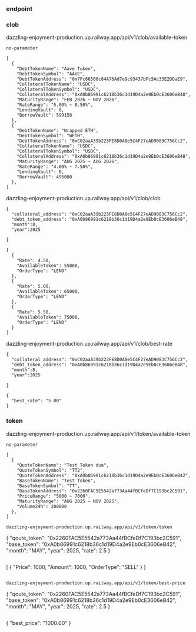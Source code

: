 ### endpoint

### clob
dazzling-enjoyment-production.up.railway.app/api/v1/clob/available-token

```
no-parameter
```

```
[
  {
    "DebtTokenName": "Aave Token",
    "DebtTokenSymbol": "AAVE",
    "DebtTokenAddress": "0x7Fc66500c84A76Ad7e9c93437bFc5Ac33E2DDaE9",
    "CollateralTokenName": "USDC",
    "CollateralTokenSymbol": "USDC",
    "CollateralAddress": "0xA0b86991c6218b36c1d19D4a2e9Eb0cE3606eB48",
    "MaturityRange": "FEB 2026 ~ NOV 2026",
    "RateRange": "5.00% ~ 8.50%",
    "LendingVault": 0,
    "BorrowVault": 599158
  },
  {
    "DebtTokenName": "Wrapped ETH",
    "DebtTokenSymbol": "WETH",
    "DebtTokenAddress": "0xC02aaA39b223FE8D0A0e5C4F27eAD9083C756Cc2",
    "CollateralTokenName": "USDC",
    "CollateralTokenSymbol": "USDC",
    "CollateralAddress": "0xA0b86991c6218b36c1d19D4a2e9Eb0cE3606eB48",
    "MaturityRange": "AUG 2025 ~ AUG 2026",
    "RateRange": "4.00% ~ 7.50%",
    "LendingVault": 0,
    "BorrowVault": 495000
  },
]
```

dazzling-enjoyment-production.up.railway.app/api/v1/clob/clob

```
{
  "collateral_address": "0xC02aaA39b223FE8D0A0e5C4F27eAD9083C756Cc2",
  "debt_token_address": "0xA0b86991c6218b36c1d19D4a2e9Eb0cE3606eB48",
  "month":8,
  "year":2025
	
}
```
```
[
  {
    "Rate": 4.50,
    "AvailableToken": 55000,
    "OrderType": "LEND"
  },
  {
    "Rate": 5.00,
    "AvailableToken": 65000,
    "OrderType": "LEND"
  },
  {
    "Rate": 5.50,
    "AvailableToken": 75000,
    "OrderType": "LEND"
  }
]
```

dazzling-enjoyment-production.up.railway.app/api/v1/clob/best-rate

```
{
  "collateral_address": "0xC02aaA39b223FE8D0A0e5C4F27eAD9083C756Cc2",
  "debt_token_address": "0xA0b86991c6218b36c1d19D4a2e9Eb0cE3606eB48",
  "month":8,
  "year":2025
	
}
```

```
{
  "best_rate": "5.00"
}
```

### token

dazzling-enjoyment-production.up.railway.app/api/v1/token/available-token

```
no-parameter
```

```
[
  {
    "QuoteTokenName": "Test Token dua",
    "QuoteTokenSymbol": "TT2",
    "QuoteTokenAddress": "0xA0b86991c6218b36c1d19D4a2e9Eb0cE3606eB42",
    "BaseTokenName": "Test Token",
    "BaseTokenSymbol": "TT",
    "BaseTokenAddress": "0x2260FAC5E5542a773Aa44fBCfeDf7C193bc2C591",
    "PriceRange": "5000 ~ 7000",
    "MaturityRange": "AUG 2025 ~ NOV 2025",
    "Volume24h": 200000
  },
]

dazzling-enjoyment-production.up.railway.app/api/v1/token/token

```
{
  "qoute_token": "0x2260FAC5E5542a773Aa44fBCfeDf7C193bc2C591",
  "base_token": "0xA0b86991c6218b36c1d19D4a2e9Eb0cE3606eB42",
  "month": "MAY",
  "year": 2025,
  "rate": 2.5
}
```
```
[
  {
    "Price": 1000,
    "Amount": 1000,
    "OrderType": "SELL"
  }
]
```

dazzling-enjoyment-production.up.railway.app/api/v1/token/best-price

```
{
  "qoute_token": "0x2260FAC5E5542a773Aa44fBCfeDf7C193bc2C591",
  "base_token": "0xA0b86991c6218b36c1d19D4a2e9Eb0cE3606eB42",
  "month": "MAY",
  "year": 2025,
  "rate": 2.5
}
```

```
{
  "best_price": "1000.00"
}
```